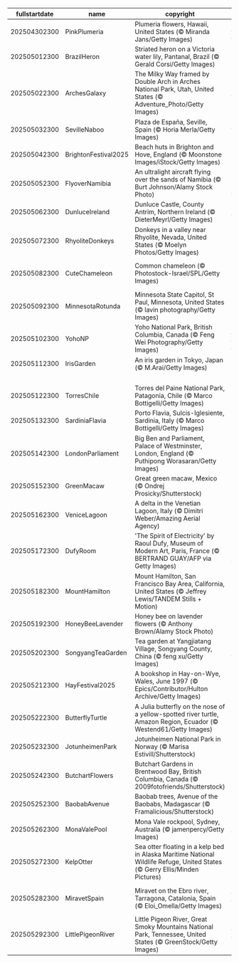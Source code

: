 |fullstartdate|name|copyright|title|image|
|--|--|--|--|--|
202504302300|PinkPlumeria|Plumeria flowers, Hawaii, United States (© Miranda Jans/Getty Images)|A fragrant tradition|![](/en-GB/2025/05/202504302300PinkPlumeria.jpg)|
202505012300|BrazilHeron|Striated heron on a Victoria water lily, Pantanal, Brazil (© Gerald Corsi/Getty Images)|Sailing solo|![](/en-GB/2025/05/202505012300BrazilHeron.jpg)|
202505022300|ArchesGalaxy|The Milky Way framed by Double Arch in Arches National Park, Utah, United States (© Adventure_Photo/Getty Images)|Let's celebrate the cosmos|![](/en-GB/2025/05/202505022300ArchesGalaxy.jpg)|
202505032300|SevilleNaboo|Plaza de España, Seville, Spain (© Horia Merla/Getty Images)|Welcome to planet Naboo!|![](/en-GB/2025/05/202505032300SevilleNaboo.jpg)|
202505042300|BrightonFestival2025|Beach huts in Brighton and Hove, England (© Moonstone Images/iStock/Getty Images)|Curtains up by the sea|![](/en-GB/2025/05/202505042300BrightonFestival2025.jpg)|
202505052300|FlyoverNamibia|An ultralight aircraft flying over the sands of Namibia (© Burt Johnson/Alamy Stock Photo)|Not your average desert trip|![](/en-GB/2025/05/202505052300FlyoverNamibia.jpg)|
202505062300|DunluceIreland|Dunluce Castle, County Antrim, Northern Ireland (© DieterMeyrl/Getty Images)|Castle on the rocks|![](/en-GB/2025/05/202505062300DunluceIreland.jpg)|
202505072300|RhyoliteDonkeys|Donkeys in a valley near Rhyolite, Nevada, United States (© Moelyn Photos/Getty Images)|A day to bray about|![](/en-GB/2025/05/202505072300RhyoliteDonkeys.jpg)|
202505082300|CuteChameleon|Common chameleon (© Photostock-Israel/SPL/Getty Images)|Blending in and standing out|![](/en-GB/2025/05/202505082300CuteChameleon.jpg)|
202505092300|MinnesotaRotunda|Minnesota State Capitol, St Paul, Minnesota, United States (© lavin photography/Getty Images)|Gilded glory|![](/en-GB/2025/05/202505092300MinnesotaRotunda.jpg)|
202505102300|YohoNP|Yoho National Park, British Columbia, Canada (© Feng Wei Photography/Getty Images)|Fossils, falls and forest trails|![](/en-GB/2025/05/202505102300YohoNP.jpg)|
202505112300|IrisGarden|An iris garden in Tokyo, Japan (© M.Arai/Getty Images)|Waves of purple|![](/en-GB/2025/05/202505112300IrisGarden.jpg)|
||||![](/en-GB/2025/05/.jpg)|
202505122300|TorresChile|Torres del Paine National Park, Patagonia, Chile (© Marco Bottigelli/Getty Images)|66 and still gorgeous|![](/en-GB/2025/05/202505122300TorresChile.jpg)|
202505132300|SardiniaFlavia|Porto Flavia, Sulcis-Iglesiente, Sardinia, Italy (© Marco Bottigelli/Getty Images)|Ore and more|![](/en-GB/2025/05/202505132300SardiniaFlavia.jpg)|
202505142300|LondonParliament|Big Ben and Parliament, Palace of Westminster, London, England (© Puthipong Worasaran/Getty Images)|London o'clock|![](/en-GB/2025/05/202505142300LondonParliament.jpg)|
202505152300|GreenMacaw|Great green macaw, Mexico (© Ondrej Prosicky/Shutterstock)|Celebrate saving species|![](/en-GB/2025/05/202505152300GreenMacaw.jpg)|
202505162300|VeniceLagoon|A delta in the Venetian Lagoon, Italy   (© Dimitri Weber/Amazing Aerial Agency)|The Venetian 'dolce vita'|![](/en-GB/2025/05/202505162300VeniceLagoon.jpg)|
202505172300|DufyRoom|'The Spirit of Electricity' by Raoul Dufy, Museum of Modern Art, Paris, France (© BERTRAND GUAY/AFP via Getty Images)|Let's visit a museum today|![](/en-GB/2025/05/202505172300DufyRoom.jpg)|
202505182300|MountHamilton|Mount Hamilton, San Francisco Bay Area, California, United States (© Jeffrey Lewis/TANDEM Stills + Motion)|Twists and turns of Mount Hamilton|![](/en-GB/2025/05/202505182300MountHamilton.jpg)|
202505192300|HoneyBeeLavender|Honey bee on lavender flowers (© Anthony Brown/Alamy Stock Photo)|Small wings, big job|![](/en-GB/2025/05/202505192300HoneyBeeLavender.jpg)|
202505202300|SongyangTeaGarden|Tea garden at Yangjiatang Village, Songyang County, China (© feng xu/Getty Images)|Par-tea time|![](/en-GB/2025/05/202505202300SongyangTeaGarden.jpg)|
202505212300|HayFestival2025|A bookshop in Hay-on-Wye, Wales, June 1997 (© Epics/Contributor/Hulton Archive/Getty Images)|A 'write' place to be|![](/en-GB/2025/05/202505212300HayFestival2025.jpg)|
202505222300|ButterflyTurtle|A Julia butterfly on the nose of a yellow-spotted river turtle, Amazon Region, Ecuador (© Westend61/Getty Images)|Shell yeah!|![](/en-GB/2025/05/202505222300ButterflyTurtle.jpg)|
202505232300|JotunheimenPark|Jotunheimen National Park in Norway (© Marisa Estivill/Shutterstock)|Europe's wild side|![](/en-GB/2025/05/202505232300JotunheimenPark.jpg)|
202505242300|ButchartFlowers|Butchart Gardens in Brentwood Bay, British Columbia, Canada (© 2009fotofriends/Shutterstock)|Bloom where you are planted|![](/en-GB/2025/05/202505242300ButchartFlowers.jpg)|
202505252300|BaobabAvenue|Baobab trees, Avenue of the Baobabs, Madagascar (© Framalicious/Shutterstock)|Baobab boulevard|![](/en-GB/2025/05/202505252300BaobabAvenue.jpg)|
202505262300|MonaValePool|Mona Vale rockpool, Sydney, Australia (© jamenpercy/Getty Images)|A shore thing|![](/en-GB/2025/05/202505262300MonaValePool.jpg)|
202505272300|KelpOtter|Sea otter floating in a kelp bed in Alaska Maritime National Wildlife Refuge, United States (© Gerry Ellis/Minden Pictures)|Otterly important|![](/en-GB/2025/05/202505272300KelpOtter.jpg)|
202505282300|MiravetSpain|Miravet on the Ebro river, Tarragona, Catalonia, Spain (© Eloi_Omella/Getty Images)|Flowing through the centuries|![](/en-GB/2025/05/202505282300MiravetSpain.jpg)|
202505292300|LittlePigeonRiver|Little Pigeon River, Great Smoky Mountains National Park, Tennessee, United States (© GreenStock/Getty Images)|Flowing through the Smokies|![](/en-GB/2025/05/202505292300LittlePigeonRiver.jpg)|
